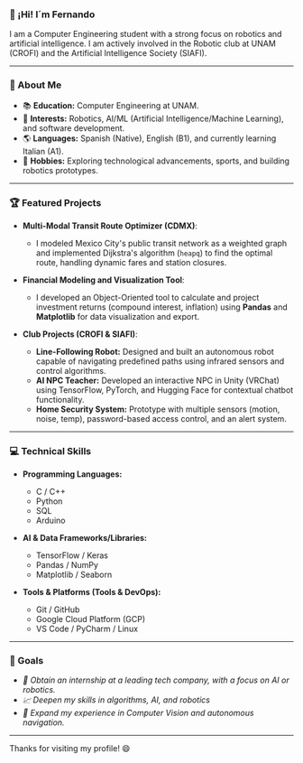 ### 👋 ¡Hi! I´m Fernando 

I am a Computer Engineering student with a strong focus on robotics and artificial intelligence. I am actively involved in the Robotic club at UNAM (CROFI) and the Artificial Intelligence Society (SIAFI).

---

### 🚀 About Me

* 📚 **Education:** Computer Engineering at UNAM.
* 🧠 **Interests:** Robotics, AI/ML (Artificial Intelligence/Machine Learning), and software development.
* 🌎 **Languages:** Spanish (Native), English (B1), and currently learning Italian (A1).
* 📖 **Hobbies:** Exploring technological advancements, sports, and building robotics prototypes.
---

### 🏆 Featured Projects

* **Multi-Modal Transit Route Optimizer (CDMX)**:
    * I modeled Mexico City's public transit network as a weighted graph and implemented Dijkstra's algorithm (`heapq`) to find the optimal route, handling dynamic fares and station closures.

* **Financial Modeling and Visualization Tool**:
    * I developed an Object-Oriented tool to calculate and project investment returns (compound interest, inflation) using **Pandas** and **Matplotlib** for data visualization and export.

* **Club Projects (CROFI & SIAFI)**:
    * **Line-Following Robot:** Designed and built an autonomous robot capable of navigating predefined paths using infrared sensors and control algorithms.
    * **AI NPC Teacher:** Developed an interactive NPC in Unity (VRChat) using TensorFlow, PyTorch, and Hugging Face for contextual chatbot functionality.
    * **Home Security System:** Prototype with multiple sensors (motion, noise, temp), password-based access control, and an alert system.

---

### 💻 Technical Skills

* **Programming Languages:**
    * C / C++
    * Python
    * SQL
    * Arduino

* **AI & Data Frameworks/Libraries:**
    * TensorFlow / Keras
    * Pandas / NumPy
    * Matplotlib / Seaborn

* **Tools & Platforms (Tools & DevOps):**
    * Git / GitHub
    * Google Cloud Platform (GCP)
    * VS Code / PyCharm / Linux

---

### 🌟 Goals

* *🎯 Obtain an internship at a leading tech company, with a focus on AI or robotics.*
* *📈 Deepen my skills in algorithms, AI, and robotics*
* *🤖 Expand my experience in Computer Vision and autonomous navigation.*

---

Thanks for visiting my profile! 😄
